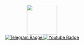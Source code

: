 <div id="header" align="center">
  <img src="https://media.giphy.com/media/ZUcx3Ddc9hlGU/giphy.gif" width="100"/>
</div>

<div id="badges">
</div>
<div id="badges" align="center">
  <a href="https://t.me/xtngmorrow">
    <img src="https://img.shields.io/badge/Telegram-blue?style=for-the-badge&logo=linkedin&logoColor=white" alt="Telegram Badge"/>
  </a>
  <a href="https://www.youtube.com/channel/UCf07ttzf6jlKUQs1Vc7mTag">
    <img src="https://img.shields.io/badge/YouTube-red?style=for-the-badge&logo=youtube&logoColor=white" alt="Youtube Badge"/>
  </a>
</div>




